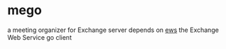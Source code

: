 # mego

a meeting organizer for Exchange server depends on [ews](http://github.com/mhewedy/ews) the Exchange Web Service go client
